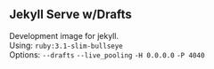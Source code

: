 ## Jekyll Serve w/Drafts

Development image for jekyll. <br>
Using:
`ruby:3.1-slim-bullseye` <br>
Options:
`--drafts` 
`--live_pooling`
`-H 0.0.0.0`
`-P 4040`
